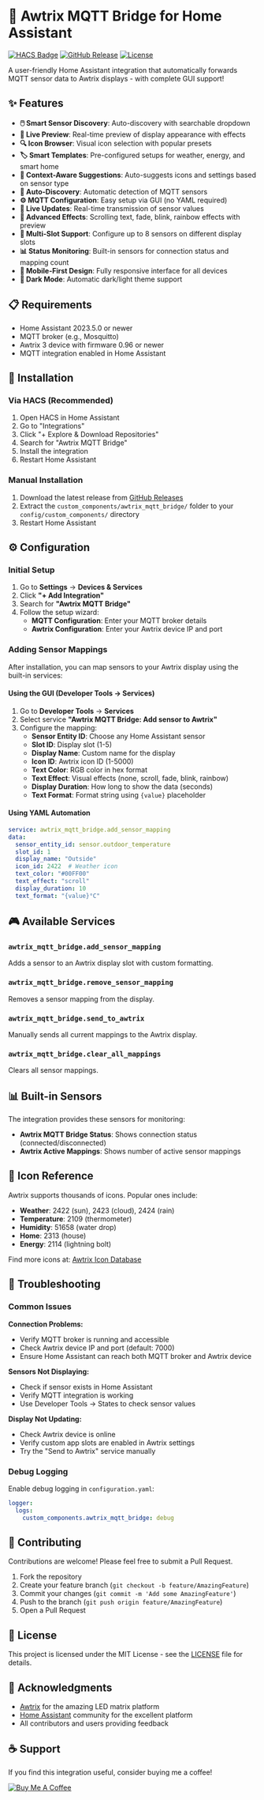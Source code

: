 # 🎨 Awtrix MQTT Bridge for Home Assistant

[![HACS Badge](https://img.shields.io/badge/HACS-Custom-41BDF5.svg?style=for-the-badge)](https://github.com/hacs/integration)
[![GitHub Release](https://img.shields.io/github/release/chr-braun/awtrix-mqtt-bridge.svg?style=for-the-badge&color=blue)](https://github.com/chr-braun/awtrix-mqtt-bridge/releases)
[![License](https://img.shields.io/github/license/chr-braun/awtrix-mqtt-bridge.svg?style=for-the-badge&color=yellow)](LICENSE)

A user-friendly Home Assistant integration that automatically forwards MQTT sensor data to Awtrix displays - with complete GUI support!

## ✨ Features

- **🖱️ Smart Sensor Discovery**: Auto-discovery with searchable dropdown
- **🎨 Live Preview**: Real-time preview of display appearance with effects
- **🔍 Icon Browser**: Visual icon selection with popular presets
- **🏷️ Smart Templates**: Pre-configured setups for weather, energy, and smart home
- **🤖 Context-Aware Suggestions**: Auto-suggests icons and settings based on sensor type
- **📡 Auto-Discovery**: Automatic detection of MQTT sensors
- **⚙️ MQTT Configuration**: Easy setup via GUI (no YAML required)
- **🔄 Live Updates**: Real-time transmission of sensor values
- **🌈 Advanced Effects**: Scrolling text, fade, blink, rainbow effects with preview
- **🎯 Multi-Slot Support**: Configure up to 8 sensors on different display slots
- **📊 Status Monitoring**: Built-in sensors for connection status and mapping count
- **📱 Mobile-First Design**: Fully responsive interface for all devices
- **🌙 Dark Mode**: Automatic dark/light theme support

## 📋 Requirements

- Home Assistant 2023.5.0 or newer
- MQTT broker (e.g., Mosquitto)
- Awtrix 3 device with firmware 0.96 or newer
- MQTT integration enabled in Home Assistant

## 🚀 Installation

### Via HACS (Recommended)

1. Open HACS in Home Assistant
2. Go to "Integrations"
3. Click "+ Explore & Download Repositories"
4. Search for "Awtrix MQTT Bridge"
5. Install the integration
6. Restart Home Assistant

### Manual Installation

1. Download the latest release from [GitHub Releases](https://github.com/chr-braun/awtrix-mqtt-bridge/releases)
2. Extract the `custom_components/awtrix_mqtt_bridge/` folder to your `config/custom_components/` directory
3. Restart Home Assistant

## ⚙️ Configuration

### Initial Setup

1. Go to **Settings** → **Devices & Services**
2. Click **"+ Add Integration"**
3. Search for **"Awtrix MQTT Bridge"**
4. Follow the setup wizard:
   - **MQTT Configuration**: Enter your MQTT broker details
   - **Awtrix Configuration**: Enter your Awtrix device IP and port

### Adding Sensor Mappings

After installation, you can map sensors to your Awtrix display using the built-in services:

#### Using the GUI (Developer Tools → Services)

1. Go to **Developer Tools** → **Services**
2. Select service **"Awtrix MQTT Bridge: Add sensor to Awtrix"**
3. Configure the mapping:
   - **Sensor Entity ID**: Choose any Home Assistant sensor
   - **Slot ID**: Display slot (1-5)
   - **Display Name**: Custom name for the display
   - **Icon ID**: Awtrix icon ID (1-5000)
   - **Text Color**: RGB color in hex format
   - **Text Effect**: Visual effects (none, scroll, fade, blink, rainbow)
   - **Display Duration**: How long to show the data (seconds)
   - **Text Format**: Format string using `{value}` placeholder

#### Using YAML Automation

```yaml
service: awtrix_mqtt_bridge.add_sensor_mapping
data:
  sensor_entity_id: sensor.outdoor_temperature
  slot_id: 1
  display_name: "Outside"
  icon_id: 2422  # Weather icon
  text_color: "#00FF00"
  text_effect: "scroll"
  display_duration: 10
  text_format: "{value}°C"
```

## 🎮 Available Services

### `awtrix_mqtt_bridge.add_sensor_mapping`
Adds a sensor to an Awtrix display slot with custom formatting.

### `awtrix_mqtt_bridge.remove_sensor_mapping`
Removes a sensor mapping from the display.

### `awtrix_mqtt_bridge.send_to_awtrix`
Manually sends all current mappings to the Awtrix display.

### `awtrix_mqtt_bridge.clear_all_mappings`
Clears all sensor mappings.

## 📊 Built-in Sensors

The integration provides these sensors for monitoring:

- **Awtrix MQTT Bridge Status**: Shows connection status (connected/disconnected)
- **Awtrix Active Mappings**: Shows number of active sensor mappings

## 🎨 Icon Reference

Awtrix supports thousands of icons. Popular ones include:

- **Weather**: 2422 (sun), 2423 (cloud), 2424 (rain)
- **Temperature**: 2109 (thermometer)
- **Humidity**: 51658 (water drop)
- **Home**: 2313 (house)
- **Energy**: 2114 (lightning bolt)

Find more icons at: [Awtrix Icon Database](https://developer.lametric.com/icons)

## 🔧 Troubleshooting

### Common Issues

**Connection Problems:**
- Verify MQTT broker is running and accessible
- Check Awtrix device IP and port (default: 7000)
- Ensure Home Assistant can reach both MQTT broker and Awtrix device

**Sensors Not Displaying:**
- Check if sensor exists in Home Assistant
- Verify MQTT integration is working
- Use Developer Tools → States to check sensor values

**Display Not Updating:**
- Check Awtrix device is online
- Verify custom app slots are enabled in Awtrix settings
- Try the "Send to Awtrix" service manually

### Debug Logging

Enable debug logging in `configuration.yaml`:

```yaml
logger:
  logs:
    custom_components.awtrix_mqtt_bridge: debug
```

## 🤝 Contributing

Contributions are welcome! Please feel free to submit a Pull Request.

1. Fork the repository
2. Create your feature branch (`git checkout -b feature/AmazingFeature`)
3. Commit your changes (`git commit -m 'Add some AmazingFeature'`)
4. Push to the branch (`git push origin feature/AmazingFeature`)
5. Open a Pull Request

## 📄 License

This project is licensed under the MIT License - see the [LICENSE](LICENSE) file for details.

## 🙏 Acknowledgments

- [Awtrix](https://awtrixdocs.blueforcer.de/) for the amazing LED matrix platform
- [Home Assistant](https://www.home-assistant.io/) community for the excellent platform
- All contributors and users providing feedback

## ☕ Support

If you find this integration useful, consider buying me a coffee!

[![Buy Me A Coffee](https://cdn.buymeacoffee.com/buttons/v2/default-yellow.png)](https://buymeacoffee.com/christianbraun)
